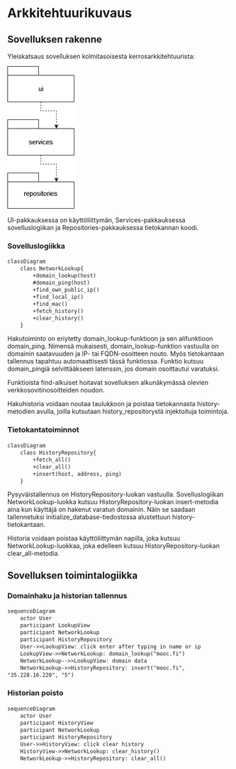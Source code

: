 # Arkkitehtuurikuvaus

## Sovelluksen rakenne

Yleiskatsaus sovelluksen kolmitasoisesta kerrosarkkitehtuurista:

![Pakkauskaavio](https://raw.githubusercontent.com/weverhall/ot-harjoitustyo/master/dokumentaatio/kuvat/pakkauskaavio.png "Pakkauskaavio")

UI-pakkauksessa on käyttöliittymän, Services-pakkauksessa sovelluslogiikan ja Repositories-pakkauksessa tietokannan koodi.

### Sovelluslogiikka

```mermaid
classDiagram
    class NetworkLookup{   
        +domain_lookup(host)
        #domain_ping(host)
        +find_own_public_ip()
        +find_local_ip()
        +find_mac()
        +fetch_history()
        +clear_history()
    }
```

Hakutoiminto on eriytetty domain_lookup-funktioon ja sen alifunktioon domain_ping. Nimensä mukaisesti, domain_lookup-funktion vastuulla on domainin saatavuuden ja IP- tai FQDN-osoitteen nouto. Myös tietokantaan tallennus tapahtuu automaattisesti tässä funktiossa. Funktio kutsuu domain_pingiä selvittääkseen latenssin, jos domain osoittautui varatuksi.

Funktioista find-alkuiset hoitavat sovelluksen alkunäkymässä olevien verkkosovitinosoitteiden noudon.

Hakuhistoria voidaan noutaa taulukkoon ja poistaa tietokannasta history-metodien avulla, joilla kutsutaan history_repositorystä injektoituja toimintoja.

### Tietokantatoiminnot

```mermaid
classDiagram
    class HistoryRepository{   
        +fetch_all()
        +clear_all()
        +insert(host, address, ping)
    }
```

Pysyväistallennus on HistoryRepository-luokan vastuulla. Sovelluslogiikan NetworkLookup-luokka kutsuu HistoryRepository-luokan insert-metodia aina kun käyttäjä on hakenut varatun domainin. Näin se saadaan tallennetuksi initialize_database-tiedostossa alustettuun history-tietokantaan.

Historia voidaan poistaa käyttöliittymän napilla, joka kutsuu NetworkLookup-luokkaa, joka edelleen kutsuu HistoryRepository-luokan clear_all-metodia.

## Sovelluksen toimintalogiikka

### Domainhaku ja historian tallennus

```mermaid
sequenceDiagram
    actor User
    participant LookupView
    participant NetworkLookup
    participant HistoryRepository
    User->>LookupView: click enter after typing in name or ip
    LookupView->>NetworkLookup: domain_lookup("mooc.fi")
    NetworkLookup-->>LookupView: domain data
    NetworkLookup->>HistoryRepository: insert("mooc.fi", "35.228.16.220", "5")
```

### Historian poisto

```mermaid
sequenceDiagram
    actor User
    participant HistoryView
    participant NetworkLookup
    participant HistoryRepository
    User->>HistoryView: click clear history
    HistoryView->>NetworkLookup: clear_history()
    NetworkLookup->>HistoryRepository: clear_all()
```
